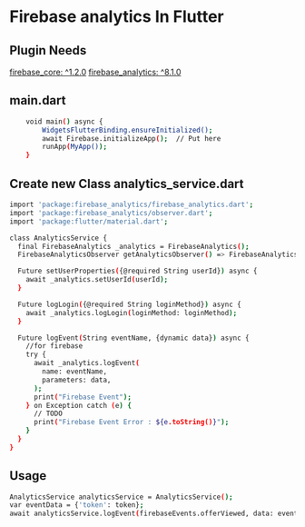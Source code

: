 # Firebase analytics In Flutter

## Plugin Needs
[firebase_core: ^1.2.0](https://pub.dev/packages/firebase_core)
[firebase_analytics: ^8.1.0](https://pub.dev/packages/firebase_analytics)

## main.dart
```bash
    void main() async {
  		WidgetsFlutterBinding.ensureInitialized();
	 	await Firebase.initializeApp();  // Put here
	 	runApp(MyApp());
	}
```

## Create new Class analytics_service.dart
```bash
import 'package:firebase_analytics/firebase_analytics.dart';
import 'package:firebase_analytics/observer.dart';
import 'package:flutter/material.dart';

class AnalyticsService {
  final FirebaseAnalytics _analytics = FirebaseAnalytics();
  FirebaseAnalyticsObserver getAnalyticsObserver() => FirebaseAnalyticsObserver(analytics: _analytics);

  Future setUserProperties({@required String userId}) async {
    await _analytics.setUserId(userId);
  }

  Future logLogin({@required String loginMethod}) async {
    await _analytics.logLogin(loginMethod: loginMethod);
  }

  Future logEvent(String eventName, {dynamic data}) async {
    //for firebase
    try {
      await _analytics.logEvent(
        name: eventName,
        parameters: data,
      );
      print("Firebase Event");
    } on Exception catch (e) {
      // TODO
      print("Firebase Event Error : ${e.toString()}");
    }
  }
}
```
## Usage
```bash
AnalyticsService analyticsService = AnalyticsService();
var eventData = {'token': token};
await analyticsService.logEvent(firebaseEvents.offerViewed, data: eventData);
```